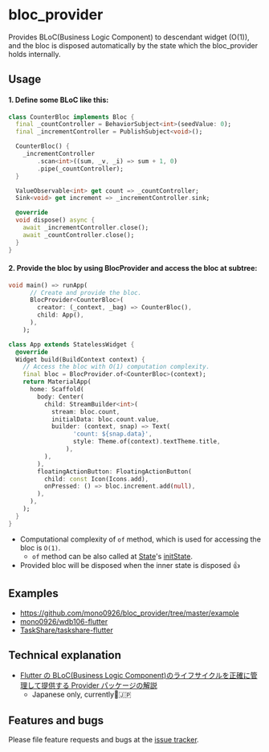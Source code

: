 # bloc_provider

Provides BLoC(Business Logic Component) to descendant widget (O(1)), and the bloc is disposed automatically by the state which the bloc_provider holds internally.

## Usage

#### 1. Define some BLoC like this:

```dart
class CounterBloc implements Bloc {
  final _countController = BehaviorSubject<int>(seedValue: 0);
  final _incrementController = PublishSubject<void>();

  CounterBloc() {
    _incrementController
        .scan<int>((sum, _v, _i) => sum + 1, 0)
        .pipe(_countController);
  }

  ValueObservable<int> get count => _countController;
  Sink<void> get increment => _incrementController.sink;

  @override
  void dispose() async {
    await _incrementController.close();
    await _countController.close();
  }
}
```

#### 2. Provide the bloc by using BlocProvider and access the bloc at subtree:

```dart
void main() => runApp(
      // Create and provide the bloc.
      BlocProvider<CounterBloc>(
        creator: (_context, _bag) => CounterBloc(),
        child: App(),
      ),
    );

class App extends StatelessWidget {
  @override
  Widget build(BuildContext context) {
    // Access the bloc with O(1) computation complexity.
    final bloc = BlocProvider.of<CounterBloc>(context);
    return MaterialApp(
      home: Scaffold(
        body: Center(
          child: StreamBuilder<int>(
            stream: bloc.count,
            initialData: bloc.count.value,
            builder: (context, snap) => Text(
                  'count: ${snap.data}',
                  style: Theme.of(context).textTheme.title,
                ),
          ),
        ),
        floatingActionButton: FloatingActionButton(
          child: const Icon(Icons.add),
          onPressed: () => bloc.increment.add(null),
        ),
      ),
    );
  }
}
```

- Computational complexity of `of` method, which is used for accessing the bloc is `O(1)`.
    - `of` method can be also called at [State](https://docs.flutter.io/flutter/widgets/State-class.html)'s [initState](https://docs.flutter.io/flutter/widgets/State/initState.html).
- Provided bloc will be disposed when the inner state is disposed 👍


## Examples

- https://github.com/mono0926/bloc_provider/tree/master/example
- [mono0926/wdb106-flutter](https://github.com/mono0926/wdb106-flutter)
- [TaskShare/taskshare-flutter](https://github.com/TaskShare/taskshare-flutter)


## Technical explanation

- [Flutter の BLoC(Business Logic Component)のライフサイクルを正確に管理して提供する Provider パッケージの解説](https://medium.com/flutter-jp/bloc-provider-70e869b11b2f)
  - Japanese only, currently🙇‍🇯🇵

## Features and bugs

Please file feature requests and bugs at the [issue tracker][tracker].

[tracker]: https://github.com/mono0926/bloc_provider/issues
